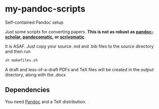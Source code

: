 # my-pandoc-scripts
Self-contained Pandoc setup

Just some scripts for converting papers. **This is not as robust as [pandoc-scholar](https://pandoc-scholar.github.io), [pandocomatic](https://github.com/htdebeer/pandocomatic), or [scrivomatic](https://github.com/iandol/scrivomatic)**.

It is ASAF. Just copy your source .md and .bib files to the _source_ directory and then run 

```bash
sh makefiles.sh
```

A draft and less-of-a-draft PDFs and TeX files will be created in the _output_ directory, along with the .docx

## Dependencies

You need [Pandoc](https://pandoc.org) and a TeX distribution.
